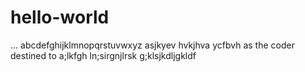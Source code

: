 
# hello-world
...
abcdefghijklmnopqrstuvwxyz
asjkyev hvkjhva ycfbvh as the coder destined to a;lkfgh ln;sirgnjlrsk g;klsjkdljgkldf 
